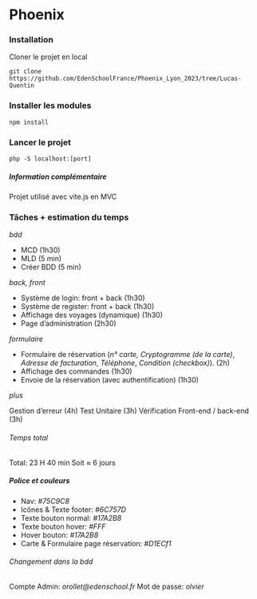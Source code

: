 # Phoenix

### Installation

Cloner le projet en local

```script
git clone https://github.com/EdenSchoolFrance/Phoenix_Lyon_2023/tree/Lucas-Quentin
```

### Installer les modules

```script
npm install
```

### Lancer le projet

```script
php -S localhost:[port]
```

##### Information complémentaire

Projet utilisé avec vite.js en MVC

### Tâches + estimation du temps

_bdd_

- MCD (1h30)
- MLD (5 min)
- Créer BDD (5 min)

_back, front_

- Système de login: front + back (1h30)
- Système de register: front + back (1h30)
- Affichage des voyages (dynamique) (1h30)
- Page d’administration (2h30)

_formulaire_

- Formulaire de réservation (_n° carte, Cryptogramme (de la carte)_, _Adresse de facturation_, _Téléphone_, _Condition (checkbox)_). (2h)
- Affichage des commandes (1h30)
- Envoie de la réservation (avec authentification) (1h30)

_plus_

Gestion d’erreur (4h)
Test Unitaire (3h)
Vérification Front-end / back-end (3h)

###### Temps total

Total: 23 H 40 min
Soit ≈ 6 jours

##### Police et couleurs

- Nav: _#75C9C8_
- Icônes & Texte footer: _#6C757D_
- Texte bouton normal: _#17A2B8_
- Texte bouton hover: _#FFF_
- Hover bouton: _#17A2B8_
- Carte & Formulaire page réservation: _#D1ECf1_

###### Changement dans la bdd

Compte Admin: _orollet@edenschool.fr_
Mot de passe: _olvier_
